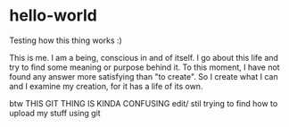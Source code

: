 # hello-world
Testing how this thing works :)

This is me. I am a being, conscious in and of itself. I go about this life and try to find some meaning or purpose behind it. To this moment, I have not found any answer more satisfying than "to create". So I create what I can and I examine my creation, for it has a life of its own.


btw THIS GIT THING IS KINDA CONFUSING
edit/ stil trying to find how to upload my stuff using git
